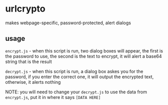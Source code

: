 # urlcrypto
makes webpage-specific, password-protected, alert dialogs

## usage

`encrypt.js` - when this script is run, two dialog boxes will appear, the first is the password to use, the second is the text to 
encrypt, it will alert a base64 string that is the result

`decrypt.js` - when this script is run, a dialog box askes you for the password, if you enter the correct one, it will output the encrypted text, otherwise, it alerts nothing

NOTE: you will need to change your `decrypt.js` to use the data from `encrypt.js`, put it in where it says `[DATA HERE]`
